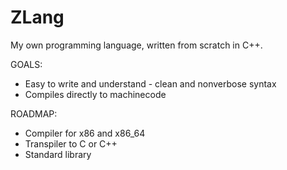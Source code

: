 # ZLang

My own programming language, written from scratch in C++.

GOALS:
- Easy to write and understand - clean and nonverbose syntax
- Compiles directly to machinecode

ROADMAP:
- Compiler for x86 and x86_64
- Transpiler to C or C++
- Standard library

